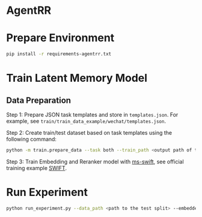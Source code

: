 # AgentRR

# Prepare Environment

```bash
pip install -r requirements-agentrr.txt
```

# Train Latent Memory Model

## Data Preparation

Step 1: Prepare JSON task templates and store in `templates.json`. For example, see `train/train_data_example/wechat/templates.json`. 

Step 2: Create train/test dataset based on task templates using the following command:

```bash
python -m train.prepare_data --task both --train_path <output path of the train split> --test_path <output path of the test split>
```

Step 3: Train Embedding and Reranker model with [ms-swift](https://github.com/modelscope/ms-swift), see official training example [SWIFT](https://github.com/QwenLM/Qwen3-Embedding/blob/main/docs/training/SWIFT.md).

# Run Experiment

```bash
python run_experiment.py --data_path <path to the test split> --embedder_path <path to the embedding model> --reranker_path <path to the reranker model>
```